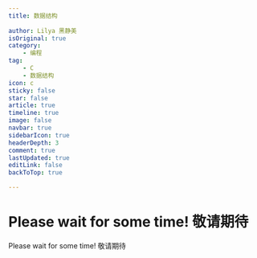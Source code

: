 ```yaml
---
title: 数据结构
 
author: Lilya 黑静美
isOriginal: true
category: 
    - 编程
tag:
    - C
    - 数据结构
icon: c
sticky: false
star: false
article: true
timeline: true
image: false
navbar: true
sidebarIcon: true
headerDepth: 3
comment: true
lastUpdated: true
editLink: false
backToTop: true

---
```


# Please wait for some time! 敬请期待



Please wait for some time! 敬请期待
